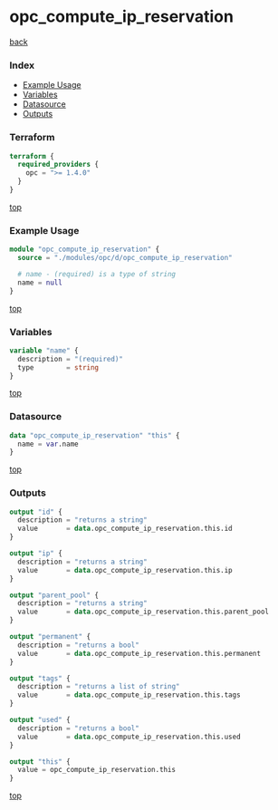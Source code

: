 # opc_compute_ip_reservation

[back](../opc.md)

### Index

- [Example Usage](#example-usage)
- [Variables](#variables)
- [Datasource](#datasource)
- [Outputs](#outputs)

### Terraform

```terraform
terraform {
  required_providers {
    opc = ">= 1.4.0"
  }
}
```

[top](#index)

### Example Usage

```terraform
module "opc_compute_ip_reservation" {
  source = "./modules/opc/d/opc_compute_ip_reservation"

  # name - (required) is a type of string
  name = null
}
```

[top](#index)

### Variables

```terraform
variable "name" {
  description = "(required)"
  type        = string
}
```

[top](#index)

### Datasource

```terraform
data "opc_compute_ip_reservation" "this" {
  name = var.name
}
```

[top](#index)

### Outputs

```terraform
output "id" {
  description = "returns a string"
  value       = data.opc_compute_ip_reservation.this.id
}

output "ip" {
  description = "returns a string"
  value       = data.opc_compute_ip_reservation.this.ip
}

output "parent_pool" {
  description = "returns a string"
  value       = data.opc_compute_ip_reservation.this.parent_pool
}

output "permanent" {
  description = "returns a bool"
  value       = data.opc_compute_ip_reservation.this.permanent
}

output "tags" {
  description = "returns a list of string"
  value       = data.opc_compute_ip_reservation.this.tags
}

output "used" {
  description = "returns a bool"
  value       = data.opc_compute_ip_reservation.this.used
}

output "this" {
  value = opc_compute_ip_reservation.this
}
```

[top](#index)